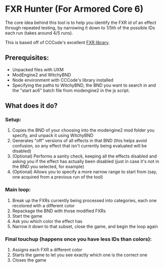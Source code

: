 # FXR Hunter (For Armored Core 6)

The core idea behind this tool is to help you identify the FXR id of an effect through repeated testing, by narrowing it down to 1/5th of the possible IDs each run (takes around 4/5 runs).

This is based off of CCCode's excellent [FXR library](https://github.com/EvenTorset/fxr).

## Prerequisites:

- Unpacked files with UXM
- ModEngine2 and WitchyBND
- Node environment with CCCode's library installed
- Specifying the paths to WitchyBND, the BND you want to search in and the "start ac6" batch file from modengine2 in the js script.

## What does it do?

### Setup:

1) Copies the BND of your choosing into the modengine2 mod folder you specify, and unpack it using WitchyBND
2) Generates "off" versions of all effects in that BND (this helps avoid confusion, so any effect that isn't currently being evaluated will be disabled)
3) (Optional) Performs a sanity check, keeping all the effects disabled and asking you if the effect has actually been disabled (just in case it's not in the BND you selected, for example)
4) (Optional) Allows you to specify a more narrow range to start from (say, one acquired from a previous run of the tool)

### Main loop:
1) Break up the FXRs currently being processed into categories, each one recolored with a different color
2) Repackage the BND with those modified FXRs
3) Start the game
4) Ask you which color the effect has
5) Narrow it down to that subset, close the game, and begin the loop again

### Final touchup (happens once you have less IDs than colors):
1) Assigns each FXR a different color
2) Starts the game to let you see exactly which one is the correct one
3) Closes the game

